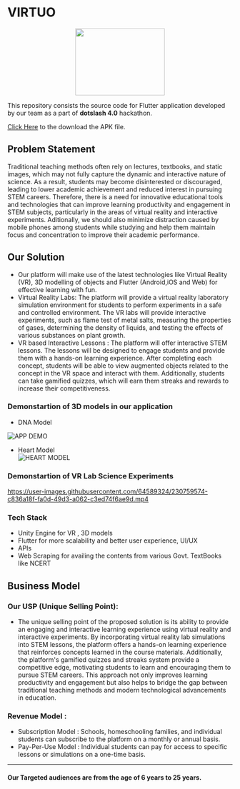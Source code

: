 # VIRTUO

<p align="center">
 <img src="https://user-images.githubusercontent.com/92267208/230757395-ee45f0ba-9e81-4c87-b5a8-50b509ad65cb.png" width="200" height="150">
</p>



This repository consists the source code for Flutter application developed by our team as a part of **dotslash 4.0** hackathon.

[Click Here](https://drive.google.com/file/d/1dloYvn7G9jcshMvH9MWI69rAc3j7XBEh/view?usp=sharing) to the download the APK file.

## Problem Statement
Traditional teaching methods often rely on lectures, textbooks, and static images, which may not fully capture the dynamic and interactive nature of science. As a result, students may become disinterested or discouraged, leading to lower academic achievement and reduced interest in pursuing STEM careers. Therefore, there is a need for innovative educational tools and technologies that can improve learning productivity and engagement in STEM subjects, particularly in the areas of virtual reality and interactive experiments. Aditionally, we should also minimize distraction caused by mobile phones among students while studying and help them maintain focus and concentration to improve their academic performance.

## Our Solution
* Our platform will make use of the latest technologies like Virtual Reality (VR), 3D modelling of objects and Flutter (Android,iOS and Web) for effective learning with fun.
* Virtual Reality Labs: The platform will provide a virtual reality laboratory simulation environment for students to perform experiments in a safe and controlled environment. The VR labs will provide interactive experiments, such as flame test of metal salts, measuring the properties of gases, determining the density of liquids, and testing the effects of various substances on plant growth.
* VR based Interactive Lessons : The platform will offer interactive STEM lessons. The lessons will be designed to engage students and provide them with a hands-on learning experience. After completing each concept, students will be able to view augmented objects related to the concept in the VR space and interact with them. Additionally, students can take gamified quizzes, which will earn them streaks and rewards to increase their competitiveness.


### Demonstartion of 3D models in our application

* DNA Model </br>
<!-- ![DNA MODEL](https://user-images.githubusercontent.com/92267208/230756760-ed17be56-498b-467c-a583-af47e8d2d44c.mp4) -->
![APP DEMO](https://user-images.githubusercontent.com/83031327/230760322-4b5352d2-8544-41d5-b314-a0407d4a9140.gif)

<!-- https://user-images.githubusercontent.com/92267208/230756760-ed17be56-498b-467c-a583-af47e8d2d44c.mp4 -->

* Heart Model </br>
![HEART MODEL](https://user-images.githubusercontent.com/83031327/230737971-bf4d0046-1730-4ff3-a591-4cb8eb8e12b0.gif)

### Demonstartion of VR Lab Science Experiments

https://user-images.githubusercontent.com/64589324/230759574-c836a18f-fa0d-49d3-a062-c3ed74f6ae9d.mp4

### Tech Stack
* Unity Engine for VR , 3D models
* Flutter for more scalability and better user experience, UI/UX
* APIs 
* Web Scraping for availing the contents from various Govt. TextBooks like NCERT

## Business Model

### Our USP (Unique Selling Point):
* The unique selling point of the proposed solution is its ability to provide an engaging and interactive learning experience using virtual reality and interactive experiments. By incorporating virtual reality lab simulations into STEM lessons, the platform offers a hands-on learning experience that reinforces concepts learned in the course materials. Additionally, the platform's gamified quizzes and streaks system provide a competitive edge, motivating students to learn and encouraging them to pursue STEM careers. This approach not only improves learning productivity and engagement but also helps to bridge the gap between traditional teaching methods and modern technological advancements in education.

### Revenue Model :
* Subscription Model : Schools, homeschooling families, and individual students can subscribe to the platform on a monthly or annual basis. 
* Pay-Per-Use Model : Individual students can pay for access to specific lessons or simulations on a one-time basis.

- - - -

#### Our Targeted audiences are from the age of 6 years to 25 years.
